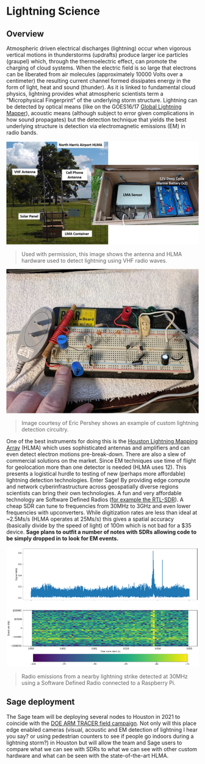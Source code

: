 # Lightning Science

## Overview

Atmospheric driven electrical discharges (lightning) occur when vigorous vertical motions in thunderstorms (updrafts) produce larger ice particles (graupel) which, through the thermoelectric effect, can promote the charging of cloud systems. When the electric field is so large that electrons can be liberated from air molecules (approximately 10000 Volts over a centimeter) the resulting current channel formed dissipates energy in the form of light, heat and sound (thunder). As it is linked to fundamental cloud physics, lightning provides what atmospheric scientists term a “Microphysical Fingerprint” of the underlying storm structure. Lightning can be detected by optical means (like on the GOES16/17 [Global Lightning Mapper](https://ghrc.nsstc.nasa.gov/lightning/overview_glm.html)), acoustic means (although subject to error given complications in how sound propagates) but the detection technique that yields the best underlying structure is detection via electromagnetic emissions (EM) in radio bands.


![antenna and HLMA hardware](../imgs/lightning-science-1.png)
> Used with permission, this image shows the antenna and HLMA hardware used to detect lightning using VHF radio waves.

![antenna and HLMA hardware](../imgs/lightning-science-2.jpg)
> Image courtesy of Eric Pershey shows an example of custom lightning detection circuitry.

One of the best instruments for doing this is the [Houston Lightning Mapping Array](https://atmo.tamu.edu/facilities-resources/lightning/index.html#:~:text=The%20Houston%20Lightning%20Mapping%20Array,%2C%2060%2D66%20MHz) (HLMA) which uses sophisticated antennas and amplifiers and can even detect electron motions pre-break-down. There are also a slew of commercial solutions on the market. Since EM techniques use time of flight for geolocation more than one detector is needed (HLMA uses 12). This presents a logistical hurdle to testing of new (perhaps more affordable) lightning detection technologies. Enter Sage! By providing edge compute and network cyberinfrastructure across geospatially diverse regions scientists can  bring their own technologies. A fun and very affordable technology are Software Defined Radios ([for example the RTL-SDR](https://www.rtl-sdr.com/)). A cheap SDR can tune to frequencies from 30MHz to 3GHz and even lower frequencies with upconverters. While digitization rates are less than ideal at ~2.5Ms/s (HLMA operates at 25Ms/s) this gives a spatial accuracy (basically divide by the speed of light) of 100m which is not bad for a $35 device. <b>Sage plans to outfit a number of notes with SDRs allowing code to be simply dropped in to look for EM events.</b>


![antenna and HLMA hardware](../imgs/lightning-science-3.png)
> Radio emissions from a nearby lightning strike detected at 30MHz using a Software Defined Radio connected to a Raspberry Pi.

## Sage deployment

The Sage team will be deploying several nodes to Houston in 2021 to coincide with the [DOE ARM TRACER field campaign](https://www.arm.gov/research/campaigns/amf2021tracer). Not only will this place edge enabled cameras (visual, acoustic and EM detection of lightning I hear you say? or using pedestrian counters to see if people go indoors during a lightning storm?) in Houston but will allow the team and Sage users to compare what we can see with SDRs to what we can see with other custom hardware and what can be seen with the state-of-the-art HLMA.

